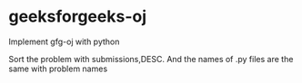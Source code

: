 # geeksforgeeks-oj
Implement gfg-oj with python

Sort the problem with submissions,DESC. And the names of .py files are the same with problem names